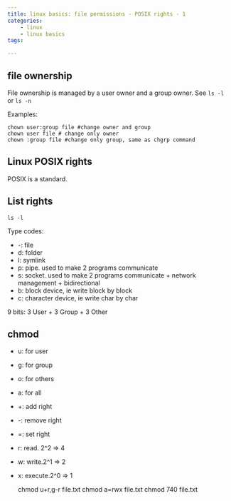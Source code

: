 ```yaml
---
title: linux basics: file permissions - POSIX rights - 1 
categories:
    - linux
    - linux basics
tags:

---
```


## file ownership

File ownership is managed by a user owner and a group owner.
See `ls -l` or `ls -n`

Examples: 
    
    chown user:group file #change owner and group
    chown user file # change only owner
    chown :group file #change only group, same as chgrp command

## Linux POSIX rights

POSIX is a standard.

## List rights

    ls -l

Type codes:

* -: file
* d: folder
* l: symlink
* p: pipe. used to make 2 programs communicate
* s: socket. used to make 2 programs communicate + network management + bidirectional
* b: block device, ie write block by block
* c: character device, ie write char by char

9 bits: 3 User + 3 Group + 3 Other

## chmod


* u: for user
* g: for group
* o: for others
* a: for all

* +: add right
* -: remove right
* =: set right


* r: read. 2^2 => 4
* w: write.2^1 => 2
* x: execute.2^0 => 1

    
    chmod u+r,g-r file.txt
    chmod a=rwx file.txt
    chmod 740 file.txt

